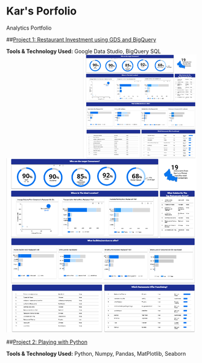 # Kar's Porfolio
Analytics Portfolio

##[Project 1: Restaurant Investment using GDS and BigQuery](https://github.com/karquiambao/Restaurant-Investment)

**Tools & Technology Used:** Google Data Studio, BigQuery SQL
<img src="https://github.com/karquiambao/Kar_Portfolio/blob/main/images/Portfolio%20-%20Project%201%20-%20Restaurant%20Investment%20-%20EDA.png" width=300 align=right>
![](https://github.com/karquiambao/Kar_Portfolio/blob/main/images/Portfolio%20-%20Project%201%20-%20Restaurant%20Investment%20-%20EDA.png)

##[Project 2: Playing with Python](https://github.com/karquiambao/Playing-With-Python)

**Tools & Technology Used:** Python, Numpy, Pandas, MatPlotlib, Seaborn
